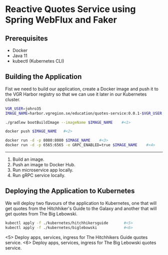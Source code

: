 # Reactive Quotes Service using Spring WebFlux and Faker

## Prerequisites

- Docker
- Java 11
- kubectl (Kubernetes CLI)

## Building the Application

Fist we need to build our application, create a Docker image and push it to the
VGR Harbor registry so that we can use it later in our Kubernetes cluster.

```bash
VGR_USER=johro35
IMAGE_NAME=harbor.vgregion.se/education/quotes-service:0.0.1-$VGR_USER

./gradlew bootBuildImage --imageName $IMAGE_NAME    #<1>

docker push $IMAGE_NAME   #<2>

docker run -d -p 8080:8080 $IMAGE_NAME    #<3>
docker run -d -p 6565:6565 -e GRPC_ENABLED=true $IMAGE_NAME    #<4>
```

---

1. Build an image.
2. Push an image to Docker Hub.
3. Run microservice app locally.
4. Run gRPC service locally.

## Deploying the Application to Kubernetes

We will deploy two flavours of the application to Kubernetes, one that will get
quotes from the Hitchhiker's Guide to the Galaxy and another that will get quotes
from The Big Lebowski.

```bash
kubectl apply -f ./kubernetes/hitchhikersguide       #<5>
kubectl apply -f ./kubernetes/biglebowski            #<6>
```

<5> Deploy apps, services, ingress for The Hitchhikers Guide quotes service.
<6> Deploy apps, services, ingress for The Big Lebowski quotes service.
